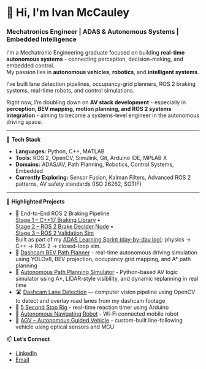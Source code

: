 # 👋 Hi, I'm Ivan McCauley  
### Mechatronics Engineer | ADAS & Autonomous Systems | Embedded Intelligence  

I'm a Mechatronic Engineering graduate focused on building **real-time autonomous systems** - connecting perception, decision-making, and embedded control.  
My passion lies in **autonomous vehicles**, **robotics**, and **intelligent systems**.  

I’ve built lane detection pipelines, occupancy-grid planners, ROS 2 braking systems, real-time robots, and control simulations.  

Right now, I’m doubling down on **AV stack development** - especially in **perception, BEV mapping, motion planning, and ROS 2 systems integration** - aiming to become a systems-level engineer in the autonomous driving space.  

---

🔧 **Tech Stack**  
- **Languages:** Python, C++, MATLAB  
- **Tools:** ROS 2, OpenCV, Simulink, Git, Arduino IDE, MPLAB X  
- **Domains:** ADAS/AV, Path Planning, Robotics, Control Systems, Embedded  
- **Currently Exploring:** Sensor Fusion, Kalman Filters, Advanced ROS 2 patterns, AV safety standards (ISO 26262, SOTIF)

---

🌱 **Highlighted Projects**  
- 🛑 End-to-End ROS 2 Braking Pipeline  
   [Stage 1 – C++17 Braking Library](https://github.com/IvanMcCauley/braking_decision_lib) •  
   [Stage 2 – ROS 2 Brake Decider Node](https://github.com/IvanMcCauley/ros2_brake_decider) •  
   [Stage 3 – ROS 2 Validation Sim](https://github.com/IvanMcCauley/ros2_brake_validation_sim)  
   Built as part of my [ADAS Learning Sprint (day-by-day log)](https://github.com/IvanMcCauley/Adas_Learning_Sprint): physics → C++ → ROS 2 → closed-loop sim.
- 🧠 [Dashcam BEV Path Planner](https://github.com/IvanMcCauley/Project_Dashcam-BEV-Path-Planner) - real-time autonomous driving simulation using YOLOv8, BEV projection, occupancy grid mapping, and A* path planning
- 🧭 [Autonomous Path Planning Simulator](https://github.com/IvanMcCauley/Project_Path-Planner-Simulation) - Python-based AV logic simulator using A*, LIDAR-style visibility, and dynamic replanning in real time
- 🛣️ [Dashcam Lane Detection](https://github.com/IvanMcCauley/Project_Dashcam-Lane-Detection) — computer vision pipeline using OpenCV to detect and overlay road lanes from my dashcam footage
- 📌 [5 Second Stop Rig](https://github.com/IvanMcCauley/Project_5-Second-Stop-Rig) - real-time reaction timer using Arduino  
- 🤖 [Autonomous Navigating Robot](https://github.com/IvanMcCauley/Project_Autonomous-Navigation-Robot) - Wi-Fi connected mobile robot
- 🚗 [AGV – Autonomous Guided Vehicle](https://github.com/IvanMcCauley/Project_AGV-Autonomous-Guided-Vehicle) - custom-built line-following vehicle using optical sensors and MCU


📫 **Let’s Connect**  
- [LinkedIn](https://www.linkedin.com/in/ivan-mccauley-82b17a177)  
- [Email](mailto:mccauleyivan03@gmail.com)



